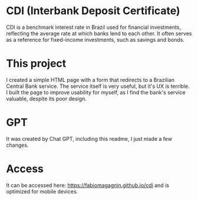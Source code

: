 # CDI (Interbank Deposit Certificate)

CDI is a benchmark interest rate in Brazil used for financial investments, reflecting the average rate at which banks lend to each other. It often serves as a reference for fixed-income investments, such as savings and bonds.

# This project
I created a simple HTML page with a form that redirects to a Brazilian Central Bank service. The service itself is very useful, but it's UX is terrible. I built the page to improve usability for myself, as I find the bank's service valuable, despite its poor design.

# GPT
It was created by Chat GPT, including this readme, I just made a few changes.

# Access
It can be accessed here: https://fabiomagagnin.github.io/cdi and is optimized for mobile devices.